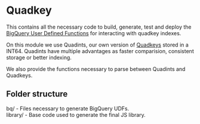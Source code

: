 # Quadkey

This contains all the necessary code to build, generate, test and deploy the [BigQuery User Defined Functions](https://cloud.google.com/bigquery/docs/reference/standard-sql/user-defined-functions) for interacting with quadkey indexes.

On this module we use Quadints, our own version of [Quadkeys](https://wiki.openstreetmap.org/wiki/QuadTiles) stored in a INT64. Quadints have multiple advantages as faster comparision, consistent storage or better indexing.

We also provide the functions necessary to parse between Quadints and Quadkeys.

## Folder structure

bq/      - Files necessary to generate BigQuery UDFs.  
library/ - Base code used to generate the final JS library.